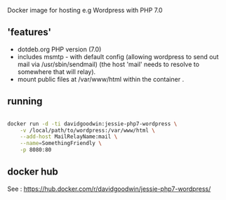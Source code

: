 Docker image for hosting e.g Wordpress with PHP 7.0

## 'features' 

 * dotdeb.org PHP version (7.0)
 * includes msmtp - with default config (allowing wordpress to send out mail via /usr/sbin/sendmail) (the host 'mail' needs to resolve to somewhere that will relay).
 * mount public files at /var/www/html within the container .

## running

```bash

docker run -d -ti davidgoodwin:jessie-php7-wordpress \
    -v /local/path/to/wordpress:/var/www/html \
    --add-host MailRelayName:mail \
    --name=SomethingFriendly \
    -p 8080:80
```

## docker hub

See : https://hub.docker.com/r/davidgoodwin/jessie-php7-wordpress/

